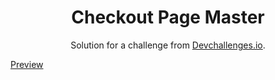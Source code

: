 <!-- Please update value in the {}  -->

<h1 align="center">Checkout Page Master</h1>

<div align="center">
   Solution for a challenge from  <a href="http://devchallenges.io" target="_blank">Devchallenges.io</a>.
</div>


 [Preview](https://{your-web-site-link}](https://immadsidd.github.io/checkout-page-master/index.html))
